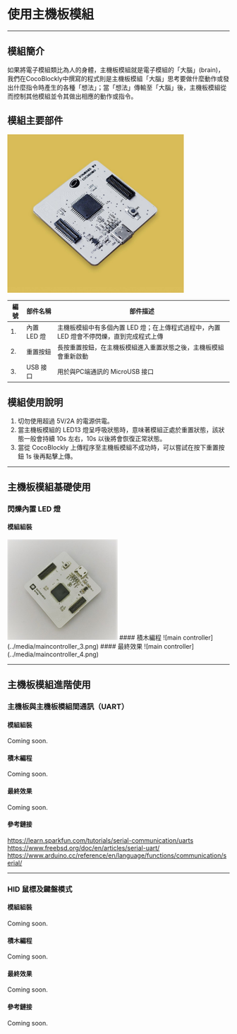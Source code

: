 # 使用主機板模組

---

## 模組簡介

如果將電子模組類比為人的身體，主機板模組就是電子模組的「大腦」(brain)，我們在CocoBlockly中撰寫的程式則是主機板模組「大腦」思考要做什麼動作或發出什麼指令時產生的各種「想法」；當「想法」傳輸至「大腦」後，主機板模組從而控制其他模組並令其做出相應的動作或指令。

## 模組主要部件

<img src="../media/maincontroller_1.jpg" width="400"/><br>


| 編號 | 部件名稱  | 部件描述                                                          |
| --- | --------- | ----------------------------------------------------------------- |
| 1.  | 內置 LED 燈 | 主機板模組中有多個內置 LED 燈；在上傳程式過程中，內置 LED 燈會不停閃爍，直到完成程式上傳 |
| 2.  | 重置按鈕 | 長按重置按鈕，在主機板模組進入重置狀態之後，主機板模組會重新啟動 |
| 3.  | USB 接口 | 用於與PC端通訊的 MicroUSB 接口 |

## 模組使用說明
1. 切勿使用超過 5V/2A 的電源供電。
2. 當主機板模組的 LED13 燈呈呼吸狀態時，意味著模組正處於重置狀態，該狀態一般會持續 10s 左右，10s 以後將會恢復正常狀態。
3. 當從 CocoBlockly 上傳程序至主機板模組不成功時，可以嘗試在按下重置按鈕 1s 後再點擊上傳。

---

## 主機板模組基礎使用
### 閃爍內置 LED 燈
#### 模組組裝
<img src="../media/maincontroller_2.jpg" width="250"/>
#### 積木編程
![main controller](../media/maincontroller_3.png)
#### 最終效果
![main controller](../media/maincontroller_4.png)

---

## 主機板模組進階使用
### 主機板與主機板模組間通訊（UART）
#### 模組組裝
Coming soon.
#### 積木編程
Coming soon.
#### 最終效果
Coming soon.
#### 參考鏈接
https://learn.sparkfun.com/tutorials/serial-communication/uarts
https://www.freebsd.org/doc/en/articles/serial-uart/
https://www.arduino.cc/reference/en/language/functions/communication/serial/

---

### HID 鼠標及鍵盤模式
#### 模組組裝
Coming soon.
#### 積木編程
Coming soon.
#### 最終效果
Coming soon.
#### 參考鏈接
Coming soon.
